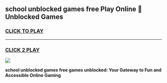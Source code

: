 
## school unblocked games free Play Online 👋 Unblocked Games
<h3>
<a href="https://news.freeplayer.one?title=school_unblocked_games_free&ref=17GH">CLICK TO PLAY</a></h3>
<hr>

<h3>
<a href="https://news.freeplayer.one?title=school_unblocked_games_free&ref=17GH">CLICK 2 PLAY</a>
  
</h3>

<a href="https://news.freeplayer.one?title=school_unblocked_games_free&ref=17GH/"><img src="https://clearcache.store/games.png"></a>


**school unblocked games free games unblocked: Your Gateway to Fun and Accessible Online Gaming**
